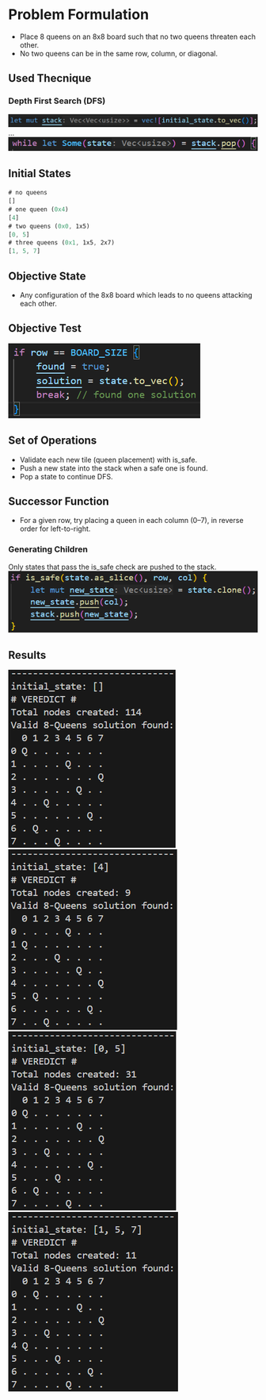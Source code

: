 # Problem Formulation
- Place 8 queens on an 8x8 board such that no two queens threaten each other.
- No two queens can be in the same row, column, or diagonal.

## Used Thecnique
### Depth First Search (DFS)
![alt text](images/stack.png)
<br>
...
<br>
![alt text](images/pop.png)

## Initial States
```rust
# no queens
[]
# one queen (0x4)
[4]
# two queens (0x0, 1x5)
[0, 5]
# three queens (0x1, 1x5, 2x7)
[1, 5, 7]
```

## Objective State
- Any configuration of the 8x8 board which leads to no queens attacking each other.

## Objective Test
![alt text](images/test_objective.png)

## Set of Operations
- Validate each new tile (queen placement) with is_safe.
- Push a new state into the stack when a safe one is found.
- Pop a state to continue DFS.

## Successor Function
- For a given row, try placing a queen in each column (0–7), in reverse order for left-to-right.

### Generating Children
Only states that pass the is_safe check are pushed to the stack.
![alt text](images/generating_children.png)

## Results
![1](images/r1.png)
![2](images/r2.png)
![3](images/r3.png)
![4](images/r4.png)